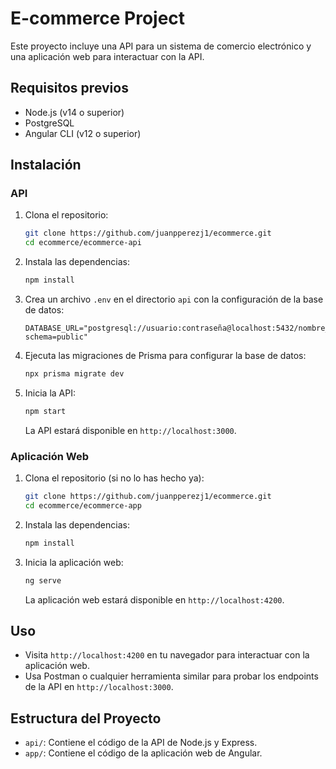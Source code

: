 # E-commerce Project

Este proyecto incluye una API para un sistema de comercio electrónico y una aplicación web para interactuar con la API.

## Requisitos previos

- Node.js (v14 o superior)
- PostgreSQL
- Angular CLI (v12 o superior)

## Instalación

### API

1. Clona el repositorio:

    ```bash
    git clone https://github.com/juanpperezj1/ecommerce.git
    cd ecommerce/ecommerce-api
    ```

2. Instala las dependencias:

    ```bash
    npm install
    ```

3. Crea un archivo `.env` en el directorio `api` con la configuración de la base de datos:

    ```plaintext
    DATABASE_URL="postgresql://usuario:contraseña@localhost:5432/nombre_bd?schema=public"
    ```

4. Ejecuta las migraciones de Prisma para configurar la base de datos:

    ```bash
    npx prisma migrate dev
    ```

5. Inicia la API:

    ```bash
    npm start
    ```

    La API estará disponible en `http://localhost:3000`.

### Aplicación Web

1. Clona el repositorio (si no lo has hecho ya):

    ```bash
    git clone https://github.com/juanpperezj1/ecommerce.git
    cd ecommerce/ecommerce-app
    ```

2. Instala las dependencias:

    ```bash
    npm install
    ```

3. Inicia la aplicación web:

    ```bash
    ng serve
    ```

    La aplicación web estará disponible en `http://localhost:4200`.

## Uso

- Visita `http://localhost:4200` en tu navegador para interactuar con la aplicación web.
- Usa Postman o cualquier herramienta similar para probar los endpoints de la API en `http://localhost:3000`.

## Estructura del Proyecto

- `api/`: Contiene el código de la API de Node.js y Express.
- `app/`: Contiene el código de la aplicación web de Angular.


